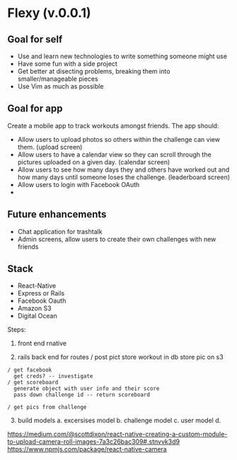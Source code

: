# Flexy (v.0.0.1) 

Goal for self
---------
  - Use and learn new technologies to write something someone might use
  - Have some fun with a side project
  - Get better at disecting problems, breaking them into smaller/manageable pieces
  - Use Vim as much as possible

Goal for app
----------
Create a mobile app to track workouts amongst friends. The app should:

  - Allow users to upload photos so others within the challenge can view them. (upload screen)
  - Allow users to have a calendar view so they can scroll through the pictures uploaded on a given day. (calendar screen)
  - Allow users to see how many days they and others have worked out and how many days until someone loses the challenge. (leaderboard screen)
  - Allow users to login with Facebook OAuth
  - 

  Future enhancements
  ----
  - Chat application for trashtalk 
  - Admin screens, allow users to create their own challenges with new friends 
  
Stack
----------
  - React-Native
  - Express or Rails 
  - Facebook Oauth
  - Amazon S3
  - Digital Ocean
  

Steps:
  1. front end rnative
    
        
  2. rails back end for routes 
    / post pict
      store workout in db
      store pic on s3
      
    / get facebook
      get creds? -- investigate
    / get scoreboard
      generate object with user info and their score
      pass down challenge id -- return scoreboard
      
    / get pics from challenge
      
  3. build models
    a. excersises model
    b. challenge model
    c. user model
    d. 


https://medium.com/@scottdixon/react-native-creating-a-custom-module-to-upload-camera-roll-images-7a3c26bac309#.stnvvk3d9
https://www.npmjs.com/package/react-native-camera